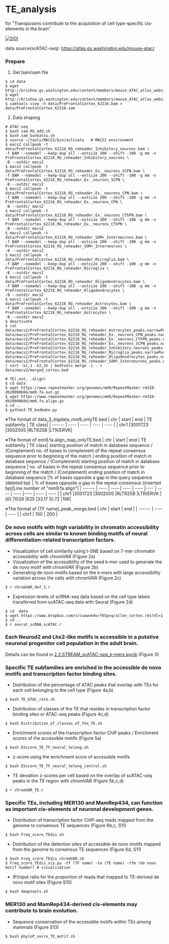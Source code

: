 # TE_analysis
for "Transposons contribute to the acquisition of cell type-specific cis-elements in the brain"

[![DOI](https://zenodo.org/badge/606271716.svg)](https://zenodo.org/badge/latestdoi/606271716)

data source(scATAC-seq): https://atlas.gs.washington.edu/mouse-atac/

### Prepare
1. Get bam/sam file
```
$ cd data
$ wget http://krishna.gs.washington.edu/content/members/mouse_ATAC_atlas_website/bams/PreFrontalCortex_62216.bam
$ wget http://krishna.gs.washington.edu/content/members/mouse_ATAC_atlas_website/bams/PreFrontalCortex_62216.bam.bai
$ samtools view -h data/PreFrontalCortex_62216.bam > data/PreFrontalCortex_62216.sam
```

2. Data shaping
```
# ATAC-seq
$ bash sam_RG_add.sh
$ bash sam_bunkatsu.sh
$ source ~/tools/MACS2/bin/activate   # MACS2 environment
$ macs2 callpeak -t data/PreFrontalCortex_62216_RG_reheader_Inhibitory_neurons.bam \
-f BAM --nomodel --keep-dup all --extsize 200 --shift -100 -g mm -n PreFrontalCortex_62216_RG_reheader_Inhibitory_neurons \
-B --outdir macs2
$ macs2 callpeak -t data/PreFrontalCortex_62216_RG_reheader_Ex._neurons_SCPN.bam \
-f BAM --nomodel --keep-dup all --extsize 200 --shift -100 -g mm -n PreFrontalCortex_62216_RG_reheader_Ex._neurons_SCPN \
-B --outdir macs2
$ macs2 callpeak -t data/PreFrontalCortex_62216_RG_reheader_Ex._neurons_CPN.bam \
-f BAM --nomodel --keep-dup all --extsize 200 --shift -100 -g mm -n PreFrontalCortex_62216_RG_reheader_Ex._neurons_CPN \
-B --outdir macs2
$ macs2 callpeak -t data/PreFrontalCortex_62216_RG_reheader_Ex._neurons_CThPN.bam \
-f BAM --nomodel --keep-dup all --extsize 200 --shift -100 -g mm -n PreFrontalCortex_62216_RG_reheader_Ex._neurons_CThPN \
-B --outdir macs2
$ macs2 callpeak -t data/PreFrontalCortex_62216_RG_reheader_SOM+_Interneurons.bam \
-f BAM --nomodel --keep-dup all --extsize 200 --shift -100 -g mm -n PreFrontalCortex_62216_RG_reheader_SOM+_Interneurons \
-B --outdir macs2
$ macs2 callpeak -t data/PreFrontalCortex_62216_RG_reheader_Microglia.bam \
-f BAM --nomodel --keep-dup all --extsize 200 --shift -100 -g mm -n PreFrontalCortex_62216_RG_reheader_Microglia \
-B --outdir macs2
$ macs2 callpeak -t data/PreFrontalCortex_62216_RG_reheader_Oligodendrocytes.bam \
-f BAM --nomodel --keep-dup all --extsize 200 --shift -100 -g mm -n PreFrontalCortex_62216_RG_reheader_Oligodendrocytes \
-B --outdir macs2
$ macs2 callpeak -t data/PreFrontalCortex_62216_RG_reheader_Astrocytes.bam \
-f BAM --nomodel --keep-dup all --extsize 200 --shift -100 -g mm -n PreFrontalCortex_62216_RG_reheader_Astrocytes \
-B --outdir macs2
$ deactivate
$ cat data/macs2/PreFrontalCortex_62216_RG_reheader_Astrocytes_peaks.narrowPeak data/macs2/PreFrontalCortex_62216_RG_reheader_Ex._neurons_CPN_peaks.narrowPeak data/macs2/PreFrontalCortex_62216_RG_reheader_Ex._neurons_CThPN_peaks.narrowPeak data/macs2/PreFrontalCortex_62216_RG_reheader_Ex._neurons_SCPN_peaks.narrowPeak data/macs2/PreFrontalCortex_62216_RG_reheader_Inhibitory_neurons_peaks.narrowPeak data/macs2/PreFrontalCortex_62216_RG_reheader_Microglia_peaks.narrowPeak data/macs2/PreFrontalCortex_62216_RG_reheader_Oligodendrocytes_peaks.narrowPeak data/macs2/PreFrontalCortex_62216_RG_reheader_SOM+_Interneurons_peaks.narrowPeak | sort -k1,1 -k2,2n | bedtools merge -i - > data/macs2/merged_cortex.bed

# TE(.out, .align)
$ cd data
$ wget https://www.repeatmasker.org/genomes/mm9/RepeatMasker-rm328-db20090604/mm9.fa.out.gz
$ wget https://www.repeatmasker.org/genomes/mm9/RepeatMasker-rm328-db20090604/mm9.fa.align.gz
$ cd ..
$ python3 TE_bedmake.py
```

※The format of data_3_bigdata_mm9_onlyTE.bed
| chr | start | end | TE subfamily | TE class|
| ------ | ---- | ---- | ---- | ---- |
| chr1	|3001723	|3002005	|RLTR25B	|LTR/ERVK|

※The format of mm9.fa.align_map_onlyTE.bed
| chr | start | end | TE subfamily | TE class| starting position of match in database sequence / (Complement) no. of bases in complement of the repeat consensus sequence prior to beginning of the match | ending position of match in database sequence / (Complement) starting position of match in database sequence | no. of bases in the repeat consensus sequence prior to beginning of the match / (Complement) ending position of match in database sequence |% of bases opposite a gap in the query sequence (deleted bp) | % of bases opposite a gap in the repeat consensus (inserted bp)|Line number of "mm9.fa.align"|
| ------ | ---- | ---- | ---- | ---- |---- | ---- | ---- |---- | ---- | ---- |
| chr1	|3001723	|3002005	|RLTR25B	|LTR/ERVK	|(0)	|1028	|625	|33.17	|0.72	|196|


※The format of (TF name)_peak_merge.bed
| chr | start | end | 
| ------ | ---- | ---- |
| chr1 | 100 | 200 | 

### De novo motifs with high variability in chromatin accessibility across cells are similar to known binding motifs of neural differentiation-related transcription factors.

- Visualization of cell similarity using t-SNE based on 7-mer chromatin accessibility with chromVAR (Figure 2a)
- Visualization of the accessibility of the seed k-mer used to generate the de novo motif with chromVAR (Figure 2b)
- Generating de novo motifs based on the k-mers with large accessibility variation across the cells with chromVAR (Figure 2c)
```
$ r chromVAR_def_1.r
```

-  Expression levels of scRNA-seq data based on the cell type labels transferred from scATAC-seq data with Seurat (Figure 2d)
```
$ cd  data
$ wget https://www.dropbox.com/s/cuowvm4vrf65pvq/allen_cortex.rds?dl=1
$ cd ..
$ r seurat_scRNA_scATAC.r
```

### Each Neurod2 and Lhx2-like motifs is accessible in a putative neuronal progenitor cell population in the adult brain.

Details can be found in [2.2.STREAM_scATAC-seq_k-mers.ipynb](https://github.com/pinellolab/STREAM/blob/master/tutorial/2.2.STREAM_scATAC-seq_k-mers.ipynb) (Figure 3) 

### Specific TE subfamilies are enriched in the accessible de novo motifs and transcription factor binding sites.

- Distribution of the percentage of ATAC peaks that overlap with TEs for each cell belonging to the cell type (Figure 4a,b)
```
$ bash TE_ATAC_rate.sh
```

- Distribution of classes of the TE that resides in transcription factor binding sites or ATAC-seq peaks (Figure 4c,d)
```
$ bash Distribution_of_classes_of_the_TE.sh
```

- Enrichment scores of the transcription factor ChIP peaks / Enrichment scores of the accessible motifs (Figure 5a) 
```
$ bash ESscore_TE_TF_neural_teleng.sh
```

- z-score using the enrichment score of accessible motifs
```
$ bash ESscore_TE_TF_neural_teleng_control.sh
```

-  TE deviation z-scores per cell based on the overlap of scATAC-seq peaks in the TE region with chromVAR (Figure 5b,c,d)
```
$ r chromVAR_TE.r
```

### Specific TEs, including MER130 and MamRep434, can function as important cis-elements of neuronal development genes.

- Distribution of transcription factor ChIP-seq reads mapped from the genome to consensus TE sequences (Figure 6b,c, S11) 
```
$ bash Freq_score_TEdis.sh
```

-  Distribution of the detection sites of accessible de novo motifs mapped from the genome to consensus TE sequences (Figure 6d, S11) 
```
$ bash Freq_score_TEdis_chromVAR.sh
$ Freq_score_TEdis_vis.py -tf (TF name) -te (TE name) -tfm (de novo motif number) # visualization
```


- IP/input ratio for the proportion of reads that mapped to TE-derived de novo motif sites (Figure S10)
```
$ bash deeptools.sh
```

### MER130 and MamRep434-derived cis-elements may contribute to brain evolution.

- Sequence conservation of the accessible motifs within TEs among mammals (Figure S13)
```
$ bash phyloP_socre_TE_motif.sh
```
